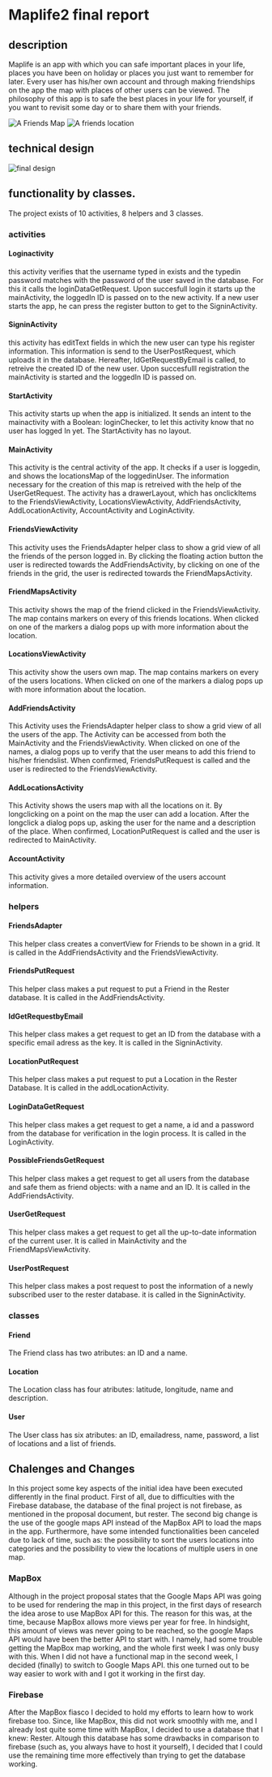# Maplife2 final report

## description

Maplife is an app with which you can safe important places in your life, places you have been on holiday or places you just want to remember for later. Every user has his/her own account and through making friendships on the app the map with places of other users can be viewed. The philosophy of this app is to safe the best places in your life for yourself, if you want to revisit some day or to share them with your friends.

![A Friends Map](FriendsMap.jpg)
![A friends location](FriendsMapView.jpg)

## technical design

![final design](endDesign.png)

## functionality by classes. 

The project exists of 10 activities, 8 helpers and 3 classes.

### activities

#### Loginactivity
this activity verifies that the username typed in exists and the typedin password matches with the password of the user saved in the database. For this it calls the loginDataGetRequest. Upon succesfull login it starts up the mainActivity, the loggedIn ID is passed on to the new activity. If a new user starts the app, he can press the register button to get to the SigninActivity.

#### SigninActivity
this activity has editText fields in which the new user can type his register information. This information is send to the UserPostRequest, which uploads it in the database. Hereafter, IdGetRequestByEmail is called, to retreive the created ID of the new user. Upon succesfulll registration the mainActivity is started and the loggedIn ID is passed on.

#### StartActivity
This activity starts up when the app is initialized. It sends an intent to the mainactivity with a Boolean: loginChecker, to let this activity know that no user has logged In yet. The StartActivity has no layout.

#### MainActivity
This activity is the central activity of the app. It checks if a user is loggedin, and shows the locationsMap of the loggedinUser. The information necessary for the creation of this map is retreived with the help of the UserGetRequest. The activity has a drawerLayout, which has onclickItems to the FriendsViewActivity, LocationsViewActivity,  AddFriendsActivity, AddLocationActivity, AccountActivity and LoginActivity. 

#### FriendsViewActivity
This activity uses the FriendsAdapter helper class to show a grid view of all the friends of the person logged in. By clicking the floating action button the user is redirected towards the AddFriendsActivity, by clicking on one of the friends in the grid, the user is redirected towards the FriendMapsActivity.

#### FriendMapsActivity
This activity shows the map of the friend clicked in the FriendsViewActivity. The map contains markers on every of this friends locations. When clicked on one of the markers a dialog pops up with more information about the location. 

#### LocationsViewActivity
This activity show the users own map. The map contains markers on every of the users locations. When clicked on one of the markers a dialog pops up with more information about the location. 

#### AddFriendsActivity
This Activity uses the FriendsAdapter helper class to show a grid view of all the users of the app. The Activity can be accessed from both the MainActivity and the FriendsViewActivity. When clicked on one of the names, a dialog pops up to verify that the user means to add this friend to his/her friendslist. When confirmed, FriendsPutRequest is called and the user is redirected to the FriendsViewActivity. 

#### AddLocationsActivity
This Activity shows the users map with all the locations on it. By longclicking on a point on the map the user can add a location. After the longclick a dialog pops up, asking the user for the name and a description of the place. When confirmed, LocationPutRequest is called and the user is redirected to MainActivity.

#### AccountActivity
This activity gives a more detailed overview of the users account information. 

### helpers

#### FriendsAdapter
This helper class creates a convertView for Friends to be shown in a grid. It is called in the AddFriendsActivity and the FriendsViewActivity.

#### FriendsPutRequest
This helper class makes a put request to put a Friend in the Rester database. It is called in the AddFriendsActivity.

#### IdGetRequestbyEmail
This helper class makes a get request to get an ID from the database with a specific email adress as the key. It is called in the SigninActivity.

#### LocationPutRequest
This helper class makes a put request to put a Location in the Rester Database. It is called in the addLocationActivity.

#### LoginDataGetRequest
This helper class makes a get request to get a name, a id and a password from the database for verification in the login process. It is called in the LoginActivity.

#### PossibleFriendsGetRequest
This helper class makes a get request to get all users from the database and safe them as friend objects: with a name and an ID. It is called in the AddFriendsActivity.

#### UserGetRequest
This helper class makes a get request to get all the up-to-date information of the current user. It is called in MainActivity and the FriendMapsViewActivity.

#### UserPostRequest
This helper class makes a post request to post the information of a newly subscribed user to the rester database. it is called in the SigninActivity.

### classes

#### Friend
The Friend class has two atributes: an ID and a name.

#### Location
The Location class has four atributes: latitude, longitude, name and description. 

#### User
The User class has six atributes: an ID, emailadress, name, password, a list of locations and a list of friends.

## Chalenges and Changes

In this project some key aspects of the initial idea have been executed differently in the final product. First of all, due to difficulties with the Firebase database, the database of the final project is not firebase, as mentioned in the proposal document, but rester. The second big change is the use of the google maps API instead of the MapBox API to load the maps in the app. Furthermore, have some intended functionalities been canceled due to lack of time, such as: the possibility to sort the users locations into categories and the possibility to view the locations of multiple users in one map.

### MapBox

Although in the project proposal states that the Google Maps API was going to be used for rendering the map in this project, in the first days of research the idea arose to use MapBox API for this. The reason for this was, at the time, because MapBox allows more views per year for free. In hindsight, this amount of views was never going to be reached, so the google Maps API would have been the better API to start with. I namely, had some trouble getting the MapBox map working, and the whole first week I was only busy with this. When I did not have a functional map in the second week, I decided (finally) to switch to Google Maps API. this one turned out to be way easier to work with and I got it working in the first day. 

### Firebase

After the MapBox fiasco I decided to hold my efforts to learn how to work firebase too. Since, like MapBox, this did not work smoothly with me, and I already lost quite some time with MapBox, I decided to use a database that I knew: Rester. Altough this database has some drawbacks in comparison to firebase (such as, you always have to host it yourself), I decided that I could use the remaining time more effectively than trying to get the database working.

